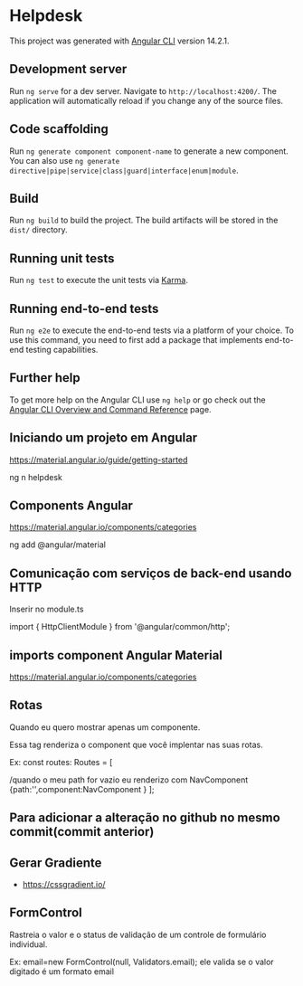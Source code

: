 # Helpdesk

This project was generated with [Angular CLI](https://github.com/angular/angular-cli) version 14.2.1.

## Development server

Run `ng serve` for a dev server. Navigate to `http://localhost:4200/`. The application will automatically reload if you change any of the source files.

## Code scaffolding

Run `ng generate component component-name` to generate a new component. You can also use `ng generate directive|pipe|service|class|guard|interface|enum|module`.

## Build

Run `ng build` to build the project. The build artifacts will be stored in the `dist/` directory.

## Running unit tests

Run `ng test` to execute the unit tests via [Karma](https://karma-runner.github.io).

## Running end-to-end tests

Run `ng e2e` to execute the end-to-end tests via a platform of your choice. To use this command, you need to first add a package that implements end-to-end testing capabilities.

## Further help

To get more help on the Angular CLI use `ng help` or go check out the [Angular CLI Overview and Command Reference](https://angular.io/cli) page.

## Iniciando um projeto em Angular
https://material.angular.io/guide/getting-started

ng n helpdesk

## Components Angular
https://material.angular.io/components/categories

ng add @angular/material

## Comunicação com serviços de back-end usando HTTP

Inserir no module.ts

import { HttpClientModule } from '@angular/common/http';


## imports component Angular Material
https://material.angular.io/components/categories


## Rotas
Quando eu quero mostrar apenas um componente.

<router-outlet></router-outlet>

Essa tag renderiza o component que você implentar nas suas rotas.

Ex: 
const routes: Routes = [

/quando o meu path for vazio eu renderizo com NavComponent
  {path:'',component:NavComponent
}
];


## Para adicionar a alteração no github no mesmo commit(commit anterior)

## Gerar Gradiente

- https://cssgradient.io/


## FormControl


Rastreia o valor e o status de validação de um controle de formulário individual.

Ex:  email=new FormControl(null, Validators.email); ele valida se o valor digitado é um formato email
